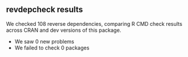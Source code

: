 ## revdepcheck results

We checked 108 reverse dependencies, comparing R CMD check results across CRAN and dev versions of this package.

 * We saw 0 new problems
 * We failed to check 0 packages

